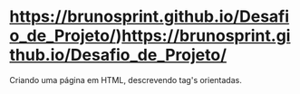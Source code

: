 # https://brunosprint.github.io/Desafio_de_Projeto/)https://brunosprint.github.io/Desafio_de_Projeto/

Criando uma página em HTML, descrevendo tag's orientadas.
